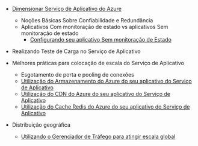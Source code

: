 * [Dimensionar Serviço de Aplicativo do Azure](../articles/app-service/app-service-scale.md)
	* Noções Básicas Sobre Confiabilidade e Redundância
	* Aplicativos Com monitoração de estado vs aplicativos Sem monitoração de estado
		* [Configurando seu aplicativo Sem monitoração de Estado](/blog/disabling-arrs-instance-affinity-in-windows-azure-web-sites/)

* Realizando Teste de Carga no Serviço de Aplicativo

* Melhores práticas para colocação de escala do Serviço de Aplicativo
	* Esgotamento de porta e pooling de conexões
	* [Utilização do Armazenamento do Azure do seu aplicativo do Serviço de Aplicativo](../articles/storage/storage-dotnet-how-to-use-blobs.md)
	* [Utilização do CDN do Azure do seu aplicativo do Serviço de Aplicativo](../articles/cdn/cdn-overview.md)
	* [Utilização do Cache Redis do Azure do seu aplicativo do Serviço de Aplicativo](../articles/redis-cache/cache-dotnet-how-to-use-azure-redis-cache.md)

* Distribuição geográfica
	* [Utilizando o Gerenciador de Tráfego para atingir escala global](../articles/traffic-manager/traffic-manager-overview.md)

<!---HONumber=AcomDC_0413_2016-->